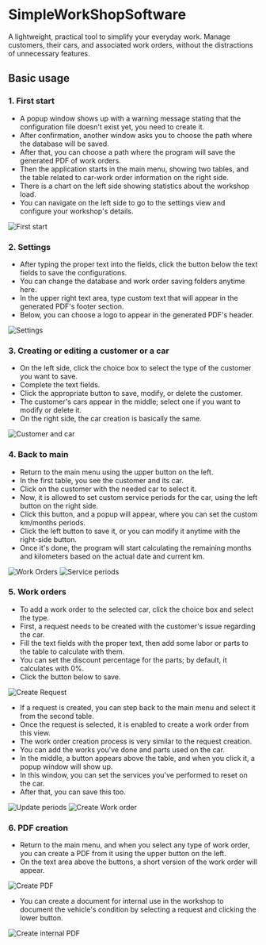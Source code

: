 # SimpleWorkShopSoftware
A lightweight, practical tool to simplify your everyday work. Manage customers, their cars, and associated work orders, without the distractions of unnecessary features.

## Basic usage

### 1. First start
- A popup window shows up with a warning message stating that the configuration file doesn't exist yet, you need to create it.
- After confirmation, another window asks you to choose the path where the database will be saved.
- After that, you can choose a path where the program will save the generated PDF of work orders.
- Then the application starts in the main menu, showing two tables, and the table related to car-work order information on the right side.
- There is a chart on the left side showing statistics about the workshop load.
- You can navigate on the left side to go to the settings view and configure your workshop's details.

![First start](https://github.com/attilaeckert/SimpleWorkShopSoftware/blob/main/scrnshots/First%20start.png)

### 2. Settings
- After typing the proper text into the fields, click the button below the text fields to save the configurations.
- You can change the database and work order saving folders anytime here.
- In the upper right text area, type custom text that will appear in the generated PDF's footer section.
- Below, you can choose a logo to appear in the generated PDF's header.

![Settings](https://github.com/attilaeckert/SimpleWorkShopSoftware/blob/main/scrnshots/Settings.png)

### 3. Creating or editing a customer or a car
- On the left side, click the choice box to select the type of the customer you want to save.
- Complete the text fields.
- Click the appropriate button to save, modify, or delete the customer.
- The customer's cars appear in the middle; select one if you want to modify or delete it.
- On the right side, the car creation is basically the same.

![Customer and car](https://github.com/attilaeckert/SimpleWorkShopSoftware/blob/main/scrnshots/Customer%20and%20car%20handling.png)

### 4. Back to main
- Return to the main menu using the upper button on the left.
- In the first table, you see the customer and its car.
- Click on the customer with the needed car to select it.
- Now, it is allowed to set custom service periods for the car, using the left button on the right side.
- Click this button, and a popup will appear, where you can set the custom km/months periods.
- Click the left button to save it, or you can modify it anytime with the right-side button.
- Once it's done, the program will start calculating the remaining months and kilometers based on the actual date and current km.

![Work Orders](https://github.com/attilaeckert/SimpleWorkShopSoftware/blob/main/scrnshots/Main%20menu.png) 
![Service periods](https://github.com/attilaeckert/SimpleWorkShopSoftware/blob/main/scrnshots/Service%20periods%20popup.png)

### 5. Work orders
- To add a work order to the selected car, click the choice box and select the type.
- First, a request needs to be created with the customer's issue regarding the car.
- Fill the text fields with the proper text, then add some labor or parts to the table to calculate with them.
- You can set the discount percentage for the parts; by default, it calculates with 0%.
- Click the button below to save.

![Create Request](https://github.com/attilaeckert/SimpleWorkShopSoftware/blob/main/scrnshots/Create%20Request.png)

- If a request is created, you can step back to the main menu and select it from the second table.
- Once the request is selected, it is enabled to create a work order from this view.
- The work order creation process is very similar to the request creation.
- You can add the works you've done and parts used on the car.
- In the middle, a button appears above the table, and when you click it, a popup window will show up.
- In this window, you can set the services you've performed to reset on the car.
- After that, you can save this too.

![Update periods](https://github.com/attilaeckert/SimpleWorkShopSoftware/blob/main/scrnshots/Update%20periods%20popup.png) 
![Create Work order](https://github.com/attilaeckert/SimpleWorkShopSoftware/blob/main/scrnshots/Create%20Work%20order.png)

### 6. PDF creation
- Return to the main menu, and when you select any type of work order, you can create a PDF from it using the upper button on the left.
- On the text area above the buttons, a short version of the work order will appear.

![Create PDF](https://github.com/attilaeckert/SimpleWorkShopSoftware/blob/main/scrnshots/Sample%20Pdf.png)

- You can create a document for internal use in the workshop to document the vehicle's condition by selecting a request and clicking the lower button.

![Create internal PDF](https://github.com/attilaeckert/SimpleWorkShopSoftware/blob/main/scrnshots/Condition%20Pdf.png)
